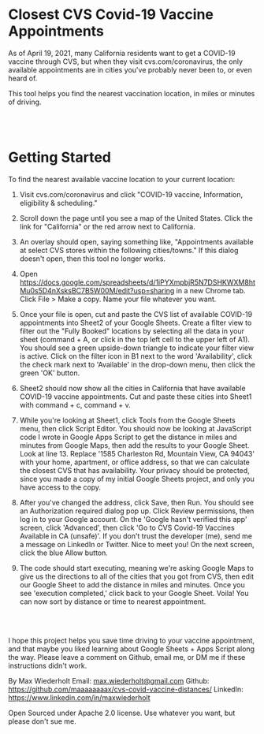 # Closest CVS Covid-19 Vaccine Appointments
As of April 19, 2021, many California residents want to get a COVID-19 vaccine through CVS, but when they visit cvs.com/coronavirus, the only available appointments are in cities you've probably never been to, or even heard of. 

This tool helps you find the nearest vaccination location, in miles or minutes of driving.

<br>
<br>

# Getting Started
To find the nearest available vaccine location to your current location:

1. Visit cvs.com/coronavirus and click "COVID-19 vaccine, Information, eligibility & scheduling."

2. Scroll down the page until you see a map of the United States. Click the link for "California" or the red arrow next to California.

3. An overlay should open, saying something like, "Appointments available at select CVS stores within the following cities/towns." If this dialog doesn't open, then this tool no longer works.

4. Open https://docs.google.com/spreadsheets/d/1iPYXmpbjR5N7DSHKWXM8htMu0s5D4nXsksBC7B5W00M/edit?usp=sharing in a new Chrome tab. Click File > Make a copy. Name your file whatever you want.

5. Once your file is open, cut and paste the CVS list of available COVID-19 appointments into Sheet2 of your Google Sheets. Create a filter view to filter out the "Fully Booked" locations by selecting all the data in your sheet (command + A, or click in the top left cell to the upper left of A1). You should see a green upside-down triangle to indicate your filter view is active. Click on the filter icon in B1 next to the word 'Availability', click the check mark next to 'Available' in the drop-down menu, then click the green 'OK' button.

6. Sheet2 should now show all the cities in California that have available COVID-19 vaccine appointments. Cut and paste these cities into Sheet1 with command + c, command + v.

7. While you're looking at Sheet1, click Tools from the Google Sheets menu, then click Script Editor. You should now be looking at JavaScript code I wrote in Google Apps Script to get the distance in miles and minutes from Google Maps, then add the results to your Google Sheet. Look at line 13. Replace '1585 Charleston Rd, Mountain View, CA 94043' with your home, apartment, or office address, so that we can calculate the closest CVS that has availability. Your privacy should be protected, since you made a copy of my initial Google Sheets project, and only you have access to the copy.

8. After you've changed the address, click Save, then Run. You should see an Authorization required dialog pop up. Click Review permissions, then log in to your Google account. On the 'Google hasn't verified this app' screen, click 'Advanced', then click 'Go to CVS Covid-19 Vaccines Available in CA (unsafe)'. If you don't trust the developer (me), send me a message on LinkedIn or Twitter. Nice to meet you! On the next screen, click the blue Allow button.

9. The code should start executing, meaning we're asking Google Maps to give us the directions to all of the cities that you got from CVS, then edit our Google Sheet to add the distance in miles and minutes. Once you see 'execution completed,' click back to your Google Sheet. Voila! You can now sort by distance or time to nearest appointment.

<br>
<br>

I hope this project helps you save time driving to your vaccine appointment, and that maybe you liked learning about Google Sheets + Apps Script along the way. Please leave a comment on Github, email me, or DM me if these instructions didn't work.

By Max Wiederholt
Email: max.wiederholt@gmail.com
Github: https://github.com/maaaaaaaax/cvs-covid-vaccine-distances/
LinkedIn: https://www.linkedin.com/in/maxwiederholt

Open Sourced under Apache 2.0 license. Use whatever you want, but please don't sue me.